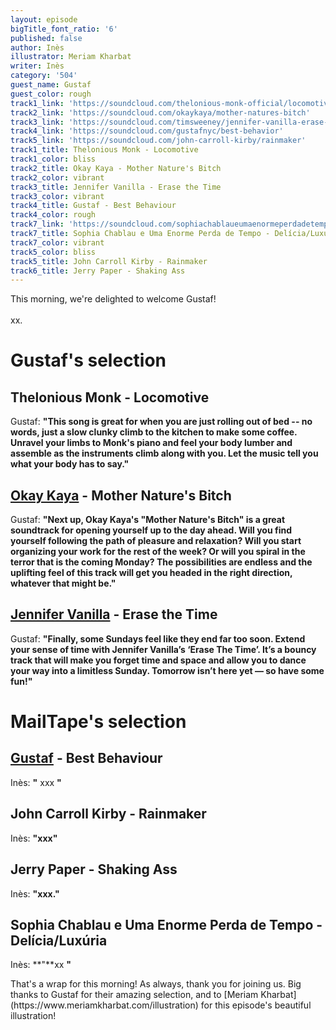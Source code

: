 ```yaml
---
layout: episode
bigTitle_font_ratio: '6'
published: false
author: Inès
illustrator: Meriam Kharbat
writer: Inès
category: '504'
guest_name: Gustaf
guest_color: rough
track1_link: 'https://soundcloud.com/thelonious-monk-official/locomotive-album-version'
track2_link: 'https://soundcloud.com/okaykaya/mother-natures-bitch'
track3_link: 'https://soundcloud.com/timsweeney/jennifer-vanilla-erase-the-time-single'
track4_link: 'https://soundcloud.com/gustafnyc/best-behavior'
track5_link: 'https://soundcloud.com/john-carroll-kirby/rainmaker'
track1_title: Thelonious Monk - Locomotive
track1_color: bliss
track2_title: Okay Kaya - Mother Nature's Bitch
track2_color: vibrant
track3_title: Jennifer Vanilla - Erase the Time
track3_color: vibrant
track4_title: Gustaf - Best Behaviour
track4_color: rough
track7_link: 'https://soundcloud.com/sophiachablaueumaenormeperdadetempo/delicia-luxuria'
track7_title: Sophia Chablau e Uma Enorme Perda de Tempo - Delícia/Luxúria
track7_color: vibrant
track5_color: bliss
track5_title: John Carroll Kirby - Rainmaker
track6_title: Jerry Paper - Shaking Ass
---
```

<p id="introduction"> This morning, we're delighted to welcome Gustaf!
  <br><br>
xx.</p>

# Gustaf's selection

## Thelonious Monk - Locomotive
Gustaf: **"**This song is great for when you are just rolling out of bed -- no words, just a slow clunky climb to the kitchen to make some coffee. Unravel your limbs to Monk's piano and feel your body lumber and assemble as the instruments climb along with you. Let the music tell you what your body has to say.**"**

## [Okay Kaya](https://okaykaya.bandcamp.com/) - Mother Nature's Bitch
Gustaf: **"**Next up, Okay Kaya's "Mother Nature's Bitch" is a great soundtrack for opening yourself up to the day ahead. Will you find yourself following the path of pleasure and relaxation? Will you start organizing your work for the rest of the week? Or will you spiral in the terror that is the coming Monday? The possibilities are endless and the uplifting feel of this track will get you headed in the right direction, whatever that might be.**"**

## [Jennifer Vanilla](https://jennifervanilla.bandcamp.com/) - Erase the Time
Gustaf: **"**Finally, some Sundays feel like they end far too soon. Extend your sense of time with Jennifer Vanilla’s ‘Erase The Time’. It’s a bouncy track that will make you forget time and space and allow you to dance your way into a limitless Sunday. Tomorrow isn’t here yet — so have some fun!**"**

# MailTape's selection

## [Gustaf](https://gustaf-nyc.bandcamp.com/) - Best Behaviour
Inès: **"** xxx **"**

## John Carroll Kirby - Rainmaker
Inès: **"**xxx**"**

## Jerry Paper - Shaking Ass
Inès: **"**xxx.**"**

## Sophia Chablau e Uma Enorme Perda de Tempo - Delícia/Luxúria
Inès: **"**xx **"**

<p id="outroduction">That's a wrap for this morning! As always, thank you for joining us. Big thanks to Gustaf for their amazing selection, and to [Meriam Kharbat](https://www.meriamkharbat.com/illustration) for this episode's beautiful illustration!</p>
